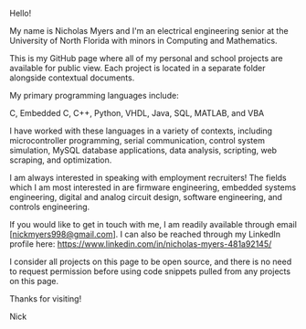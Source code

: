 Hello!

My name is Nicholas Myers and I'm an electrical engineering senior at the University of North Florida with minors in Computing and Mathematics.

This is my GitHub page where all of my personal and school projects are available for public view. Each project is located
in a separate folder alongside contextual documents.

My primary programming languages include:

  C, Embedded C, C++, Python, VHDL, Java, SQL, MATLAB, and VBA
  
I have worked with these languages in a variety of contexts, including microcontroller programming, serial communication, 
control system simulation, MySQL database applications, data analysis, scripting, web scraping, and optimization.

I am always interested in speaking with employment recruiters! The fields which I am most interested in are firmware engineering,
embedded systems engineering, digital and analog circuit design, software engineering, and controls engineering.

If you would like to get in touch with me, I am readily available through email [nickmyers998@gmail.com].
I can also be reached through my LinkedIn profile here: https://www.linkedin.com/in/nicholas-myers-481a92145/

I consider all projects on this page to be open source, and there is no need to request permission before using code snippets pulled from any projects on this page. 

Thanks for visiting!

Nick
